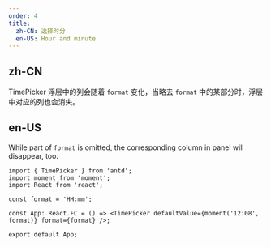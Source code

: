 ```yaml
---
order: 4
title:
  zh-CN: 选择时分
  en-US: Hour and minute
---
```


## zh-CN

TimePicker 浮层中的列会随着 `format` 变化，当略去 `format` 中的某部分时，浮层中对应的列也会消失。

## en-US

While part of `format` is omitted, the corresponding column in panel will disappear, too.

```tsx
import { TimePicker } from 'antd';
import moment from 'moment';
import React from 'react';

const format = 'HH:mm';

const App: React.FC = () => <TimePicker defaultValue={moment('12:08', format)} format={format} />;

export default App;
```
